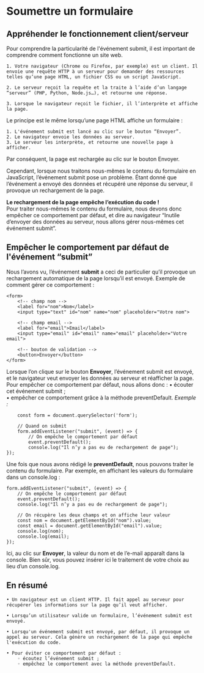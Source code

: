 # Soumettre un formulaire
## Appréhender le fonctionnement client/serveur
Pour comprendre la particularité de l'événement submit, il est important de comprendre comment fonctionne un site web.  

    1. Votre navigateur (Chrome ou Firefox, par exemple) est un client. Il envoie une requête HTTP à un serveur pour demander des ressources telles qu’une page HTML, un fichier CSS ou un script JavaScript.

    2. Le serveur reçoit la requête et la traite à l’aide d’un langage “serveur” (PHP, Python, Node.js…), et retourne une réponse. 

    3. Lorsque le navigateur reçoit le fichier, il l’interprète et affiche la page. 

Le principe est le même lorsqu’une page HTML affiche un formulaire :  

    1. L'événement submit est lancé au clic sur le bouton “Envoyer”. 
    2. Le navigateur envoie les données au serveur.
    3. Le serveur les interprète, et retourne une nouvelle page à afficher. 

Par conséquent, la page est rechargée au clic sur le bouton Envoyer.

 Cependant, lorsque nous traitons nous-mêmes le contenu du formulaire en JavaScript, l’événement submit pose un problème. Étant donné que l’événement a envoyé des données et récupéré une réponse du serveur, il provoque un rechargement de la page.

**Le rechargement de la page empêche l’exécution du code !**  
Pour traiter nous-mêmes le contenu du formulaire, nous devons donc empêcher ce comportement par défaut, et dire au navigateur “Inutile d’envoyer des données au serveur, nous allons gérer nous-mêmes cet événement submit”. 

## Empêcher le comportement par défaut de l'événement “submit”
Nous l’avons vu, l’événement **submit** a ceci de particulier qu’il provoque un rechargement automatique de la page lorsqu’il est envoyé. Exemple de comment gérer ce comportement :
```
<form>
    <!-- champ nom -->
    <label for="nom">Nom</label>
    <input type="text" id="nom" name="nom" placeholder="Votre nom">

    <!-- champ email -->
    <label for="email">Email</label>
    <input type="email" id="email" name="email" placeholder="Votre email">

    <!-- bouton de validation -->
    <button>Envoyer</button>
</form>
```
Lorsque l’on clique sur le bouton **Envoyer**, l’événement submit est envoyé, et le navigateur veut envoyer les données au serveur et réafficher la page. 
Pour empêcher ce comportement par défaut, nous allons donc :
    • écouter cet événement submit ;  
    • empêcher ce comportement grâce à la méthode preventDefault. *Exemple :*
```
    const form = document.querySelector('form');

    // Quand on submit
    form.addEventListener("submit", (event) => {
        // On empêche le comportement par défaut
        event.preventDefault();
        console.log("Il n’y a pas eu de rechargement de page");
});
```
Une fois que nous avons rédigé le **preventDefault**, nous pouvons traiter le contenu du formulaire. Par exemple, en affichant les valeurs du formulaire dans un console.log :
```
form.addEventListener("submit", (event) => {
    // On empêche le comportement par défaut
    event.preventDefault();
    console.log("Il n’y a pas eu de rechargement de page");

    // On récupère les deux champs et on affiche leur valeur
    const nom = document.getElementById("nom").value;
    const email = document.getElementById("email").value;
    console.log(nom);
    console.log(email);
});
```
Ici, au clic sur **Envoyer**, la valeur du nom et de l’e-mail apparaît dans la console. Bien sûr, vous pouvez insérer ici le traitement de votre choix au lieu d’un console.log.

## En résumé
    • Un navigateur est un client HTTP. Il fait appel au serveur pour récupérer les informations sur la page qu’il veut afficher.

    • Lorsqu’un utilisateur valide un formulaire, l’événement submit est envoyé. 

    • Lorsqu'un événement submit est envoyé, par défaut, il provoque un appel au serveur. Cela génère un rechargement de la page qui empêche l'exécution du code.

    • Pour éviter ce comportement par défaut : 
        ◦ écoutez l’événement submit ;
        ◦ empêchez le comportement avec la méthode preventDefault.